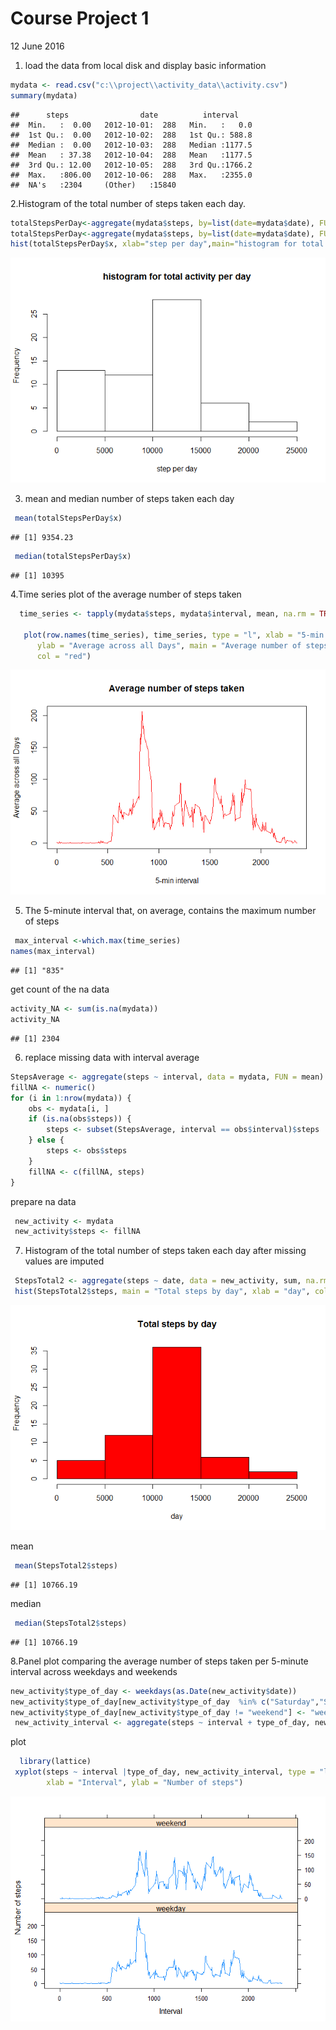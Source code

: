 # Course Project 1
12 June 2016  


1. load the data from local disk and display basic information

```r
mydata <- read.csv("c:\\project\\activity_data\\activity.csv")
summary(mydata)
```

```
##      steps                date          interval     
##  Min.   :  0.00   2012-10-01:  288   Min.   :   0.0  
##  1st Qu.:  0.00   2012-10-02:  288   1st Qu.: 588.8  
##  Median :  0.00   2012-10-03:  288   Median :1177.5  
##  Mean   : 37.38   2012-10-04:  288   Mean   :1177.5  
##  3rd Qu.: 12.00   2012-10-05:  288   3rd Qu.:1766.2  
##  Max.   :806.00   2012-10-06:  288   Max.   :2355.0  
##  NA's   :2304     (Other)   :15840
```

2.Histogram of the total number of steps taken each day. 


```r
totalStepsPerDay<-aggregate(mydata$steps, by=list(date=mydata$date), FUN=sum)
totalStepsPerDay<-aggregate(mydata$steps, by=list(date=mydata$date), FUN=sum,na.rm=TRUE)
hist(totalStepsPerDay$x, xlab="step per day",main="histogram for total activity per day")
```

![](PA1_template_files/figure-html/unnamed-chunk-2-1.png) 


3. mean and median number of steps taken each day

```r
 mean(totalStepsPerDay$x)
```

```
## [1] 9354.23
```

```r
 median(totalStepsPerDay$x)
```

```
## [1] 10395
```
4.Time series plot of the average number of steps taken
  

```r
  time_series <- tapply(mydata$steps, mydata$interval, mean, na.rm = TRUE)
  
   plot(row.names(time_series), time_series, type = "l", xlab = "5-min interval", 
      ylab = "Average across all Days", main = "Average number of steps taken", 
      col = "red")
```

![](PA1_template_files/figure-html/unnamed-chunk-4-1.png) 

5. The 5-minute interval that, on average, contains the maximum number of steps

```r
 max_interval <-which.max(time_series)
names(max_interval)
```

```
## [1] "835"
```

get count of the na data

```r
activity_NA <- sum(is.na(mydata))
activity_NA
```

```
## [1] 2304
```

6. replace missing data with interval average

```r
StepsAverage <- aggregate(steps ~ interval, data = mydata, FUN = mean)
fillNA <- numeric()
for (i in 1:nrow(mydata)) {
    obs <- mydata[i, ]
    if (is.na(obs$steps)) {
        steps <- subset(StepsAverage, interval == obs$interval)$steps
    } else {
        steps <- obs$steps
    }
    fillNA <- c(fillNA, steps)
}
```

prepare na data

```r
 new_activity <- mydata
 new_activity$steps <- fillNA
```

7. Histogram of the total number of steps taken each day after missing values are imputed

```r
 StepsTotal2 <- aggregate(steps ~ date, data = new_activity, sum, na.rm = TRUE)
 hist(StepsTotal2$steps, main = "Total steps by day", xlab = "day", col = "red")
```

![](PA1_template_files/figure-html/unnamed-chunk-9-1.png) 
 
 
 mean 
 

```r
 mean(StepsTotal2$steps)
```

```
## [1] 10766.19
```
 
 
 
 median
 

```r
 median(StepsTotal2$steps)
```

```
## [1] 10766.19
```
 
 8.Panel plot comparing the average number of steps taken per 5-minute interval across weekdays and weekends

```r
new_activity$type_of_day <- weekdays(as.Date(new_activity$date))
new_activity$type_of_day[new_activity$type_of_day  %in% c("Saturday","Sunday") ] <- "weekend"
new_activity$type_of_day[new_activity$type_of_day != "weekend"] <- "weekday"
 new_activity_interval <- aggregate(steps ~ interval + type_of_day, new_activity, mean)
```
 
plot 

```r
  library(lattice)
 xyplot(steps ~ interval |type_of_day, new_activity_interval, type = "l", layout = c(1, 2), 
        xlab = "Interval", ylab = "Number of steps")
```

![](PA1_template_files/figure-html/unnamed-chunk-13-1.png) 
 
